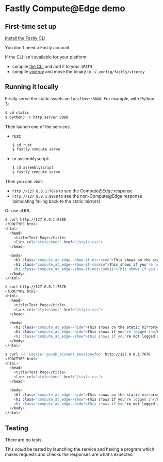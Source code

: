 Fastly Compute@Edge demo
========================

First-time set up
-----------------

[Install the Fastly CLI](https://developer.fastly.com/learning/compute/)

You don't need a Fastly account.

If the CLI isn't available for your platform:

- compile [the CLI](https://github.com/fastly/cli/) and add it to your `$PATH`
- compile [viceroy](https://github.com/fastly/Viceroy) and move the binary to `~/.config/fastly/viceroy`


Running it locally
------------------

Firstly serve the static assets on `localhost:8888`.  For example, with Python 3:

```bash
$ cd static
$ python3 -m http.server 8888
```

Then launch one of the services.

- rust:

    ```bash
    $ cd rust
    $ fastly compute serve
    ```

- or assemblyscript:

    ```bash
    $ cd assemblyscript
    $ fastly compute serve
    ```

Then you can visit:

- `http://127.0.0.1:7676` to see the Compute@Edge response
- `http://127.0.0.1:8888` to see the non-Compute@Edge response (simulating falling back to the static mirrors)

Or use cURL:

```bash
$ curl http://127.0.0.1:8888
<!DOCTYPE html>
<html>
  <head>
    <title>Test Page</title>
    <link rel="stylesheet" href="/style.css">
  </head>

  <body>
    <h1 class="compute_at_edge--show-if-mirrored">This shows on the static mirrors</h1>
    <h1 class="compute_at_edge--show-if-cookie">This shows if you're logged in</h1>
    <h1 class="compute_at_edge--show-if-not-cookie">This shows if you're not logged in</h1>
  </body>
</html>

$ curl http://127.0.0.1:7676
<!DOCTYPE html>
<html>
  <head>
    <title>Test Page</title>
    <link rel="stylesheet" href="/style.css">
  </head>

  <body>
    <h1 class="compute_at_edge--hide">This shows on the static mirrors</h1>
    <h1 class="compute_at_edge--hide">This shows if you're logged in</h1>
    <h1 class="compute_at_edge--show">This shows if you're not logged in</h1>
  </body>
</html>

$ curl -H 'Cookie: govuk_account_session=foo' http://127.0.0.1:7676
<!DOCTYPE html>
<html>
  <head>
    <title>Test Page</title>
    <link rel="stylesheet" href="/style.css">
  </head>

  <body>
    <h1 class="compute_at_edge--hide">This shows on the static mirrors</h1>
    <h1 class="compute_at_edge--show">This shows if you're logged in</h1>
    <h1 class="compute_at_edge--hide">This shows if you're not logged in</h1>
  </body>
</html>
```


Testing
-------

There are no tests.

This *could* be tested by launching the service and having a program
which makes requests and checks the responses are what's expected.
